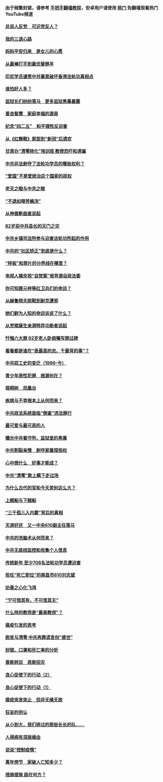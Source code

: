 #### 由于频繁封锁，请参考 [手把手翻墙教程](https://github.com/gfw-breaker/guides/wiki/)，安卓用户请使用 [网门](https://github.com/gfw-breaker/nogfw/blob/master/dl.md?t=05010301) 免翻墙观看热门YouTube频道 

#### [总说人反党　可识党反人？](../pages/19/423820.md?t=05010301) 

#### [我的三退心路](../pages/19/423876.md?t=05010301) 

#### [妈妈平安归来　是女儿的心愿](../pages/19/423947.md?t=05010301) 

#### [从最棒打手到最优替罪羊](../pages/19/423819.md?t=05010301) 

#### [印尼学员谴责中共蓄意破坏香港法轮功真相点](../pages/19/423902.md?t=05010301) 

#### [谁怕好人多？](../pages/19/423774.md?t=05010301) 

#### [监狱长们纷纷落马　更多监狱黑幕暴露](../pages/19/423787.md?t=05010301) 

#### [善良智慧　家庭幸福的源泉](../pages/19/423632.md?t=05010301) 

#### [纪念“四二五”　和平理性反迫害](../pages/19/423660.md?t=05010301) 

#### [从《红舞鞋》原型到“新冠”后遗症](../pages/19/423509.md?t=05010301) 

#### [甘肃办“清零转化”培训班 教授恐吓和诱骗](../pages/19/423498.md?t=05010301) 

#### [中共非法剥夺了法轮功学员的哪些权利？](../pages/19/423392.md?t=05010301) 

#### [“爱国”不是爱统治这个国家的政权](../pages/19/423029.md?t=05010301) 

#### [老天之眼与中共之眼](../pages/19/423378.md?t=05010301) 

#### [“不退如喝苍蝇汤”](../pages/19/423287.md?t=05010301) 

#### [从神兽断曲直说起](../pages/19/423201.md?t=05010301) 

#### [82岁前中共县长的灭门之灾](../pages/19/423055.md?t=05010301) 

#### [中共乡镇司法所参与迫害法轮功所起的作用](../pages/19/423064.md?t=05010301) 

#### [中共的“社区矫正”到底是什么？](../pages/19/422870.md?t=05010301) 

#### [“样板”和禁片的分界线在哪里？](../pages/19/422704.md?t=05010301) 

#### [电视人揭央视“自焚案”报导源自政法委](../pages/19/422770.md?t=05010301) 

#### [你可知聂元梓等红卫兵们的命运？](../pages/19/422848.md?t=05010301) 

#### [从赫鲁晓夫脱鞋到耐克遭邪](../pages/19/422826.md?t=05010301) 

#### [她们鲜为人知的命运诉说了什么？](../pages/19/422754.md?t=05010301) 

#### [从党棍康生亲测特异功能者说起](../pages/19/422657.md?t=05010301) 

#### [忏悔六大罪 92岁老人卧病嘱写罪过碑](../pages/19/422750.md?t=05010301) 

#### [看看都是谁在“表最高的忠、干最背的事”？](../pages/19/422703.md?t=05010301) 

#### [中共奴工史的变迁（1999-今）](../pages/19/422656.md?t=05010301) 

#### [青少年恶性犯罪　根源何在？](../pages/19/422449.md?t=05010301) 

#### [梧桐树　凤凰台](../pages/19/422442.md?t=05010301) 

#### [疾病与不幸根本上从何而来？](../pages/19/422438.md?t=05010301) 

#### [中共政法系统面临“倒查”违法罪行](../pages/19/422497.md?t=05010301) 

#### [最可爱与最可恶的人](../pages/19/422448.md?t=05010301) 

#### [曝光中共看守所、监狱里的黑幕](../pages/19/422390.md?t=05010301) 

#### [中共割裂亲情　剥夺家属探视权](../pages/19/422364.md?t=05010301) 

#### [心中想什么　好事才能成？](../pages/19/422318.md?t=05010301) 

#### [中共“清零”欺上瞒下走过场](../pages/19/422306.md?t=05010301) 

#### [为什么古代的官和今天差别这么大？](../pages/19/422228.md?t=05010301) 

#### [上贼船与下贼船](../pages/19/422276.md?t=05010301) 

#### [“三千孤儿入内蒙”背后的真相](../pages/19/422229.md?t=05010301) 

#### [天道好还　又一中央610副主任落马](../pages/19/422155.md?t=05010301) 

#### [中共的洗脑术从何而来？](../pages/19/422154.md?t=05010301) 

#### [中共无底线监控和收集个人信息](../pages/19/422039.md?t=05010301) 

#### [传统新年 至少708名法轮功学员遭迫害](../pages/19/421946.md?t=05010301) 

#### [担任“死亡职位”的南昌市610刘志斌](../pages/19/421957.md?t=05010301) 

#### [劝善之心化飞鸿](../pages/19/421164.md?t=05010301) 

#### [“宁可信其有，不可信其无”](../pages/19/421691.md?t=05010301) 

#### [什么样的教师是“最美教师”？](../pages/19/421755.md?t=05010301) 

#### [瘟疫引发的思考](../pages/19/421594.md?t=05010301) 

#### [脱贫与清零 中共再靠谎言创“盛世”](../pages/19/421590.md?t=05010301) 

#### [封锁、口罩和死亡率的分析](../pages/19/421495.md?t=05010301) 

#### [善能转运　恶能招灾](../pages/19/421334.md?t=05010301) 

#### [良心促使下的行动（2）](../pages/19/421361.md?t=05010301) 

#### [良心促使下的行动（1）](../pages/19/421302.md?t=05010301) 

#### [瘟疫突发突止　但非无缘无故](../pages/19/421281.md?t=05010301) 

#### [狂妄的供认](../pages/19/421199.md?t=05010301) 

#### [从小到大，我们排过的那些长长的队……](../pages/19/421243.md?t=05010301) 

#### [人得病有深层缘由](../pages/19/420864.md?t=05010301) 

#### [说说“控制疫情”](../pages/19/420831.md?t=05010301) 

#### [离年傍节　家破人亡知多少？](../pages/19/420563.md?t=05010301) 

#### [措施错施  路在何方？](../pages/19/420076.md?t=05010301) 

